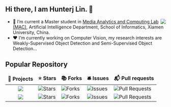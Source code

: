 ## Hi there, I am Hunterj Lin. 👋
<img align="right" src="https://github-readme-stats.vercel.app/api?username=HunterJ-Lin&show_icons=true&bg_color=ffffff&text_color=718096&theme=cobalt&hide_title=true" />

- 🌱 I’m current a Master student in [Media Analytics and Computing Lab (MAC)](https://mac.xmu.edu.cn/), Artificial Intelligence Department, School of Informatics, Xiamen University, China.
- ❤️ I’m currently working on Computer Vision, my research interests are Weakly-Supervised Object Detection and Semi-Supervised Object Detection...
<!--
**HunterJ-Lin/HunterJ-Lin** is a ✨ _special_ ✨ repository because its `README.md` (this file) appears on your GitHub profile.

Here are some ideas to get you started:

- 🔭 I’m currently working on ...
- 🌱 I’m currently learning ...
- 👯 I’m looking to collaborate on ...
- 🤔 I’m looking for help with ...
- 💬 Ask me about ...
- 📫 How to reach me: ...
- 😄 Pronouns: ...
- ⚡ Fun fact: ...
-->

## Popular Repository
<table>
  <thead align="center">
    <tr border: none;>
      <td><b>🎁 Projects</b></td>
      <td><b>⭐ Stars</b></td>
      <td><b>📚 Forks</b></td>
      <td><b>🛎 Issues</b></td>
      <td><b>📬 Pull requests</b></td>
    </tr>
  </thead>
  <tbody>
    <tr>
      <td align="center"><a href="https://github.com/HunterJ-Lin/ActiveTeacher"><img src="https://github-readme-stats.vercel.app/api/pin/?username=HunterJ-Lin&repo=ActiveTeacher" /></a></td>
      <td><img alt="Stars" src="https://img.shields.io/github/stars/HunterJ-Lin/ActiveTeacher?style=flat-square&labelColor=343b41"/></td>
      <td><img alt="Forks" src="https://img.shields.io/github/forks/HunterJ-Lin/ActiveTeacher?style=flat-square&labelColor=343b41"/></td>
      <td><img alt="Issues" src="https://img.shields.io/github/issues/HunterJ-Lin/ActiveTeacher?style=flat-square&labelColor=343b41"/></td>
      <td><img alt="Pull Requests" src="https://img.shields.io/github/issues-pr/HunterJ-Lin/ActiveTeacher?style=flat-square&labelColor=343b41"/></td>
    </tr>
    <tr>
      <td align="center"><a href="https://github.com/shenyunhang/HUWSOD"><img src="https://github-readme-stats.vercel.app/api/pin/?username=shenyunhang&repo=HUWSOD" /></a></td>
      <td><img alt="Stars" src="https://img.shields.io/github/stars/shenyunhang/HUWSOD?style=flat-square&labelColor=343b41"/></td>
      <td><img alt="Forks" src="https://img.shields.io/github/forks/shenyunhang/HUWSOD?style=flat-square&labelColor=343b41"/></td>
      <td><img alt="Issues" src="https://img.shields.io/github/issues/shenyunhang/HUWSOD?style=flat-square&labelColor=343b41"/></td>
      <td><img alt="Pull Requests" src="https://img.shields.io/github/issues-pr/shenyunhang/HUWSOD?style=flat-square&labelColor=343b41"/></td>
    </tr>
  </tbody>
</table>


